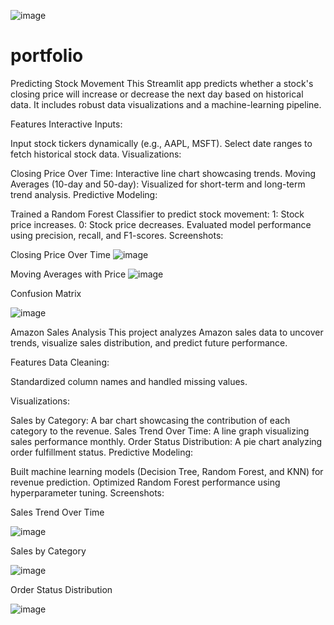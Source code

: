 ![image](https://github.com/user-attachments/assets/0ff03a4c-7985-4a63-8e6b-59c6c0076bd8)


# portfolio
 Predicting Stock Movement
This Streamlit app predicts whether a stock's closing price will increase or decrease the next day based on historical data. It includes robust data visualizations and a machine-learning pipeline.

Features
Interactive Inputs:

Input stock tickers dynamically (e.g., AAPL, MSFT).
Select date ranges to fetch historical stock data.
Visualizations:

Closing Price Over Time: Interactive line chart showcasing trends.
Moving Averages (10-day and 50-day): Visualized for short-term and long-term trend analysis.
Predictive Modeling:

Trained a Random Forest Classifier to predict stock movement:
1: Stock price increases.
0: Stock price decreases.
Evaluated model performance using precision, recall, and F1-scores.
Screenshots:

Closing Price Over Time
![image](https://github.com/user-attachments/assets/52ded579-840d-4527-871f-170db7853aa3)

Moving Averages with Price
![image](https://github.com/user-attachments/assets/6a7ce46c-1514-429d-a0f6-8bbf0f4e4186)

Confusion Matrix

![image](https://github.com/user-attachments/assets/31d28a8a-c2ef-446e-979e-1a6c90a6b340)



Amazon Sales Analysis
This project analyzes Amazon sales data to uncover trends, visualize sales distribution, and predict future performance.

Features
Data Cleaning:

Standardized column names and handled missing values.

Visualizations:

Sales by Category: A bar chart showcasing the contribution of each category to the revenue.
Sales Trend Over Time: A line graph visualizing sales performance monthly.
Order Status Distribution: A pie chart analyzing order fulfillment status.
Predictive Modeling:

Built machine learning models (Decision Tree, Random Forest, and KNN) for revenue prediction.
Optimized Random Forest performance using hyperparameter tuning.
Screenshots:

Sales Trend Over Time

![image](https://github.com/user-attachments/assets/fdfa446e-33c3-4dfc-aa33-905c0f7ca6aa)

Sales by Category

![image](https://github.com/user-attachments/assets/6bbf514a-660c-43ae-bbb1-309bf56865a4)

Order Status Distribution

![image](https://github.com/user-attachments/assets/b9ab6865-e4a2-4004-9855-ff9a283c1ea7)

